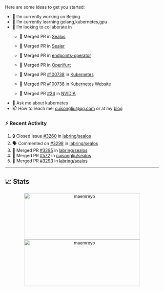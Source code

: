 Here are some ideas to get you started:

- 🔭 I’m currently working on Beijing
- 🌱 I’m currently learning golang,kubernetes,gpu
- 👯 I’m looking to collaborate in
  -  🎉 Merged PR in [Sealos](https://github.com/labring/sealos/pulls?q=+is%3Apr+author%3Acuisongliu+)
  -  🎉 Merged PR in [Sealer](https://github.com/sealerio/sealer/pulls?q=+is%3Apr+author%3Acuisongliu+)
  -  🎉 Merged PR in [endpoints-operator](https://github.com/labring/endpoints-operator/pulls?q=+is%3Apr+author%3Acuisongliu+)
  -  🎉 Merged PR in [OpenYurt](https://github.com/openyurtio/openyurt/pulls?q=is%3Apr+author%3Acuisongliu+)
  -  🎉 Merged PR [#100738](https://github.com/kubernetes/kubernetes/pull/100738) in [Kubernetes](https://github.com/kubernetes/kubernetes)
  -  🎉 Merged PR [#100738](https://github.com/kubernetes/website/pull/22502) in [Kubernetes Website](https://github.com/kubernetes/website)
  
  -  🎉 Merged PR [#24](https://gitlab.com/nvidia/container-toolkit/gpu-monitoring-tools/-/merge_requests/24) in [NVIDIA](https://gitlab.com/nvidia/container-toolkit/gpu-monitoring-tools)
- 💬 Ask me about kubernetes
- 📫 How to reach me: cuisongliu@qq.com or at my [blog](https://cuisongliu.github.io)


### :zap: Recent Activity

<!--START_SECTION:activity-->
1. 🔒 Closed issue [#3260](https://github.com/labring/sealos/issues/3260) in [labring/sealos](https://github.com/labring/sealos)
2. 🗣 Commented on [#3298](https://github.com/labring/sealos/issues/3298) in [labring/sealos](https://github.com/labring/sealos)
3. 🎉 Merged PR [#3295](https://github.com/labring/sealos/pull/3295) in [labring/sealos](https://github.com/labring/sealos)
4. 🎉 Merged PR [#572](https://github.com/cuisongliu/sealos/pull/572) in [cuisongliu/sealos](https://github.com/cuisongliu/sealos)
5. 🎉 Merged PR [#3293](https://github.com/labring/sealos/pull/3293) in [labring/sealos](https://github.com/labring/sealos)
<!--END_SECTION:activity-->

---

## 📈 Stats

<p align="center">
	<img src="https://github-readme-stats-git-masterrstaa-rickstaa.vercel.app/api?username=cuisongliu&theme=dracula&show_icons=true" alt="maemreyo" width="380" height="152" />
	<img src="http://github-readme-streak-stats.herokuapp.com?user=cuisongliu&theme=dracula&hide_border=false" alt="maemreyo" width="380" height="152"/>
</p>
<!--
**cuisongliu/cuisongliu** is a ✨ _special_ ✨ repository because its `README.md` (this file) appears on your GitHub profile.

Here are some ideas to get you started:

- 🔭 I’m currently working on ...
- 🌱 I’m currently learning ...
- 👯 I’m looking to collaborate on ...
- 🤔 I’m looking for help with ...
- 💬 Ask me about ...
- 📫 How to reach me: ...
- 😄 Pronouns: ...
- ⚡ Fun fact: ...
-->
